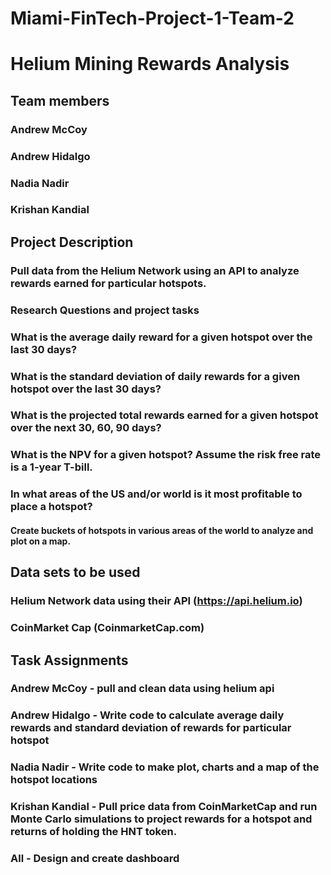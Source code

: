 # Miami-FinTech-Project-1-Team-2

# Helium Mining Rewards Analysis

## Team members
### Andrew McCoy
### Andrew Hidalgo
### Nadia Nadir
### Krishan Kandial


## Project Description
### Pull data from the Helium Network using an API to analyze rewards earned for particular hotspots.

### Research Questions and project tasks
### What is the average daily reward for a given hotspot over the last 30 days?
### What is the standard deviation of daily rewards for a given hotspot over the last 30 days?
### What is the projected total rewards earned for a given hotspot over the next 30, 60, 90 days?
### What is the NPV for a given hotspot? Assume the risk free rate is a 1-year T-bill.
### In what areas of the US and/or world is it most profitable to place a hotspot?
#### Create buckets of hotspots in various areas of the world to analyze and plot on a map.



## Data sets to be used
### Helium Network data using their API (https://api.helium.io)
### CoinMarket Cap (CoinmarketCap.com)


## Task Assignments
### Andrew McCoy - pull and clean data using helium api
### Andrew Hidalgo - Write code to calculate average daily rewards and standard deviation of rewards for particular hotspot
### Nadia Nadir - Write code to make plot, charts and a map of the hotspot locations
### Krishan Kandial - Pull price data from CoinMarketCap and run Monte Carlo simulations to project rewards for a hotspot and returns of holding the HNT token.
### All - Design and create dashboard


